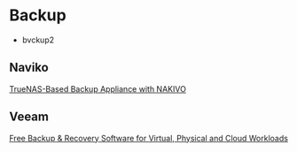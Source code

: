 # Backup

* bvckup2

## Naviko

[TrueNAS-Based Backup Appliance with NAKIVO](https://www.nakivo.com/backup-appliance/freenas/)

## Veeam

[Free Backup & Recovery Software for Virtual, Physical and Cloud Workloads](https://www.veeam.com/virtual-machine-backup-solution-free.html)
